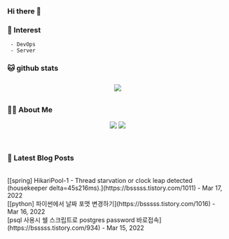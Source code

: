 
### Hi there 👋   

### 📖   Interest   
     - DevOps   
     - Server  

###  🐱 github stats  

<div id="main" align="center">
    <img src="https://github-readme-stats.vercel.app/api?username=qpyu66&hide=stars,contribs&count_private=true&show_icons=true"
        style="height: auto; margin-left: 20px; margin-right: 20px; padding: 10px;"/>
</div>

###  💁‍♀️ About Me  
<p align="center">
    <a href="https://bsssss.tistory.com/"><img src="https://img.shields.io/badge/Blog-FF5722?style=flat-square&logo=Blogger&logoColor=white"/></a>
    <a href="mailto:qpyu66@gmail.com"><img src="https://img.shields.io/badge/Gmail-d14836?style=flat-square&logo=Gmail&logoColor=white&link=qpyu66@gmail.com"/></a>
</p>

<br>

### 📕 Latest Blog Posts   
<br>
[[spring] HikariPool-1 - Thread starvation or clock leap detected (housekeeper delta=45s216ms).](https://bsssss.tistory.com/1011) - Mar 17, 2022<br>
[[python] 파이썬에서 날짜 포맷 변경하기](https://bsssss.tistory.com/1016) - Mar 16, 2022<br>
[psql 사용시 쉘 스크립트로 postgres password  바로접속](https://bsssss.tistory.com/934) - Mar 15, 2022<br>
